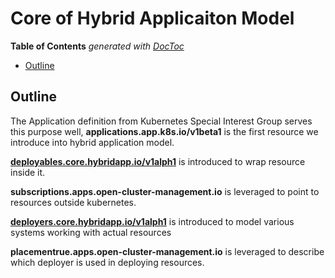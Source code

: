 # Core of Hybrid Applicaiton Model

<!-- START doctoc generated TOC please keep comment here to allow auto update -->
<!-- DON'T EDIT THIS SECTION, INSTEAD RE-RUN doctoc TO UPDATE -->
**Table of Contents**  *generated with [DocToc](https://github.com/thlorenz/doctoc)*

- [Outline](#outline)

<!-- END doctoc generated TOC please keep comment here to allow auto update -->


## Outline

The Application definition from Kubernetes Special Interest Group serves this purpose well, **applications.app.k8s.io/v1beta1** is the first resource we introduce into hybrid application model.

[**deployables.core.hybridapp.io/v1alph1**](deployable.md) is introduced to wrap resource inside it.

**subscriptions.apps.open-cluster-management.io** is leveraged to point to resources outside kubernetes.

[**deployers.core.hybridapp.io/v1alph1**](deployer.md) is introduced to model various systems working with actual resources

**placementrue.apps.open-cluster-management.io** is leveraged to describe which deployer is used in deploying resources.

